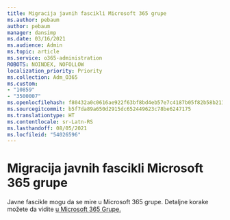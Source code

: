 ```yaml
---
title: Migracija javnih fascikli Microsoft 365 grupe
ms.author: pebaum
author: pebaum
manager: dansimp
ms.date: 03/16/2021
ms.audience: Admin
ms.topic: article
ms.service: o365-administration
ROBOTS: NOINDEX, NOFOLLOW
localization_priority: Priority
ms.collection: Adm_O365
ms.custom:
- "10859"
- "3500007"
ms.openlocfilehash: f80432a0c0616ae922f63bf8bd4eb57e7c4187b05f82b58b21106a7f0c7863a0
ms.sourcegitcommit: b5f7da89a650d2915dc652449623c78be6247175
ms.translationtype: HT
ms.contentlocale: sr-Latn-RS
ms.lasthandoff: 08/05/2021
ms.locfileid: "54026596"
---
```

# <a name="migrate-public-folders-to-microsoft-365-groups"></a>Migracija javnih fascikli Microsoft 365 grupe

Javne fascikle mogu da se mire u Microsoft 365 grupe. Detaljne korake možete da vidite [u Microsoft 365 Grupe.](https://aka.ms/PFToM365Group)